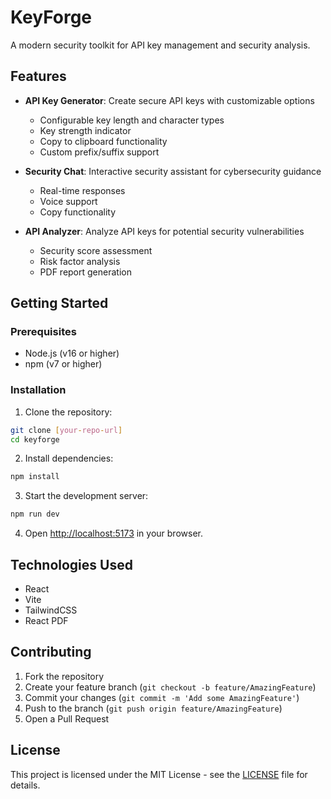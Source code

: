 # KeyForge

A modern security toolkit for API key management and security analysis.

## Features

- **API Key Generator**: Create secure API keys with customizable options
  - Configurable key length and character types
  - Key strength indicator
  - Copy to clipboard functionality
  - Custom prefix/suffix support
  
- **Security Chat**: Interactive security assistant for cybersecurity guidance
  - Real-time responses
  - Voice support
  - Copy functionality
  
- **API Analyzer**: Analyze API keys for potential security vulnerabilities
  - Security score assessment
  - Risk factor analysis
  - PDF report generation

## Getting Started

### Prerequisites

- Node.js (v16 or higher)
- npm (v7 or higher)

### Installation

1. Clone the repository:
```bash
git clone [your-repo-url]
cd keyforge
```

2. Install dependencies:
```bash
npm install
```

3. Start the development server:
```bash
npm run dev
```

4. Open [http://localhost:5173](http://localhost:5173) in your browser.

## Technologies Used

- React
- Vite
- TailwindCSS
- React PDF

## Contributing

1. Fork the repository
2. Create your feature branch (`git checkout -b feature/AmazingFeature`)
3. Commit your changes (`git commit -m 'Add some AmazingFeature'`)
4. Push to the branch (`git push origin feature/AmazingFeature`)
5. Open a Pull Request

## License

This project is licensed under the MIT License - see the [LICENSE](LICENSE) file for details.

